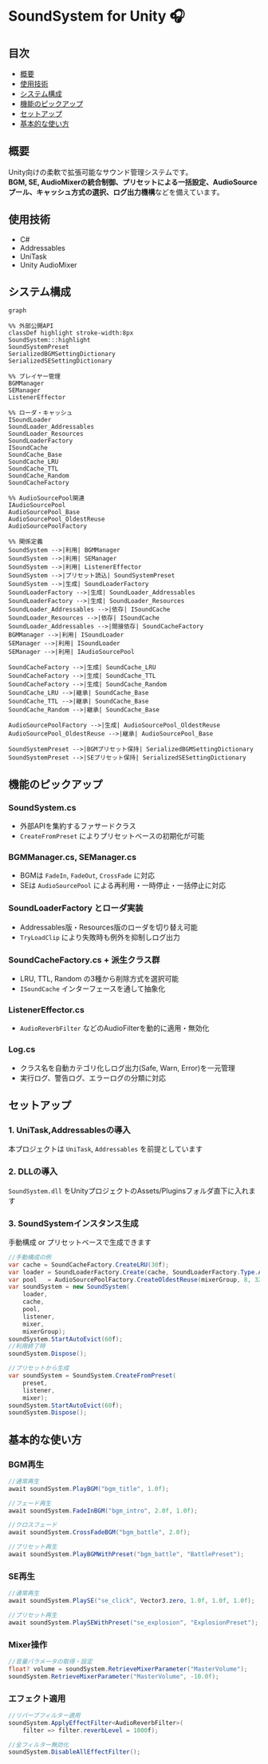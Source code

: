 # SoundSystem for Unity 🎧

## 目次
- [概要](#概要)
- [使用技術](#使用技術)
- [システム構成](#システム構成)
- [機能のピックアップ](#機能のピックアップ)
- [セットアップ](#セットアップ)
- [基本的な使い方](#基本的な使い方)

## 概要
Unity向けの柔軟で拡張可能なサウンド管理システムです。  
**BGM, SE, AudioMixerの統合制御、プリセットによる一括設定、AudioSourceプール、キャッシュ方式の選択、ログ出力機構**などを備えています。

## 使用技術
- C#
- Addressables
- UniTask
- Unity AudioMixer

## システム構成
```mermaid
graph

%% 外部公開API
classDef highlight stroke-width:8px
SoundSystem:::highlight
SoundSystemPreset
SerializedBGMSettingDictionary
SerializedSESettingDictionary

%% プレイヤー管理
BGMManager
SEManager
ListenerEffector

%% ローダ・キャッシュ
ISoundLoader
SoundLoader_Addressables
SoundLoader_Resources
SoundLoaderFactory
ISoundCache
SoundCache_Base
SoundCache_LRU
SoundCache_TTL
SoundCache_Random
SoundCacheFactory

%% AudioSourcePool関連
IAudioSourcePool
AudioSourcePool_Base
AudioSourcePool_OldestReuse
AudioSourcePoolFactory

%% 関係定義
SoundSystem -->|利用| BGMManager
SoundSystem -->|利用| SEManager
SoundSystem -->|利用| ListenerEffector
SoundSystem -->|プリセット読込| SoundSystemPreset
SoundSystem -->|生成| SoundLoaderFactory
SoundLoaderFactory -->|生成| SoundLoader_Addressables
SoundLoaderFactory -->|生成| SoundLoader_Resources
SoundLoader_Addressables -->|依存| ISoundCache
SoundLoader_Resources -->|依存| ISoundCache
SoundLoader_Addressables -->|間接依存| SoundCacheFactory
BGMManager -->|利用| ISoundLoader
SEManager -->|利用| ISoundLoader
SEManager -->|利用| IAudioSourcePool

SoundCacheFactory -->|生成| SoundCache_LRU
SoundCacheFactory -->|生成| SoundCache_TTL
SoundCacheFactory -->|生成| SoundCache_Random
SoundCache_LRU -->|継承| SoundCache_Base
SoundCache_TTL -->|継承| SoundCache_Base
SoundCache_Random -->|継承| SoundCache_Base

AudioSourcePoolFactory -->|生成| AudioSourcePool_OldestReuse
AudioSourcePool_OldestReuse -->|継承| AudioSourcePool_Base

SoundSystemPreset -->|BGMプリセット保持| SerializedBGMSettingDictionary
SoundSystemPreset -->|SEプリセット保持| SerializedSESettingDictionary
```


## 機能のピックアップ
### SoundSystem.cs  
- 外部APIを集約するファサードクラス  
- `CreateFromPreset` によりプリセットベースの初期化が可能

### BGMManager.cs, SEManager.cs  
- BGMは `FadeIn`, `FadeOut`, `CrossFade` に対応  
- SEは `AudioSourcePool` による再利用・一時停止・一括停止に対応

### SoundLoaderFactory とローダ実装
- Addressables版・Resources版のローダを切り替え可能
- `TryLoadClip` により失敗時も例外を抑制しログ出力

### SoundCacheFactory.cs + 派生クラス群  
- LRU, TTL, Random の3種から削除方式を選択可能  
- `ISoundCache` インターフェースを通して抽象化

### ListenerEffector.cs  
- `AudioReverbFilter` などのAudioFilterを動的に適用・無効化

### Log.cs  
- クラス名を自動カテゴリ化しログ出力(Safe, Warn, Error)を一元管理  
- 実行ログ、警告ログ、エラーログの分類に対応


## セットアップ
### 1. UniTask,Addressablesの導入
本プロジェクトは `UniTask`, `Addressables` を前提としています

### 2. DLLの導入
`SoundSystem.dll` をUnityプロジェクトのAssets/Pluginsフォルダ直下に入れます

### 3. SoundSystemインスタンス生成
手動構成 or プリセットベースで生成できます

```csharp
//手動構成の例
var cache = SoundCacheFactory.CreateLRU(30f);
var loader = SoundLoaderFactory.Create(cache, SoundLoaderFactory.Type.Addressables);
var pool   = AudioSourcePoolFactory.CreateOldestReuse(mixerGroup, 8, 32);
var soundSystem = new SoundSystem(
    loader,
    cache,
    pool,
    listener,
    mixer,
    mixerGroup);
soundSystem.StartAutoEvict(60f);
//利用終了時
soundSystem.Dispose();

//プリセットから生成
var soundSystem = SoundSystem.CreateFromPreset(
    preset,
    listener,
    mixer);
soundSystem.StartAutoEvict(60f);
soundSystem.Dispose();
```

## 基本的な使い方
### BGM再生
```csharp
//通常再生
await soundSystem.PlayBGM("bgm_title", 1.0f);

//フェード再生
await soundSystem.FadeInBGM("bgm_intro", 2.0f, 1.0f);

//クロスフェード
await soundSystem.CrossFadeBGM("bgm_battle", 2.0f);

//プリセット再生
await soundSystem.PlayBGMWithPreset("bgm_battle", "BattlePreset");
```

### SE再生
```csharp
//通常再生
await soundSystem.PlaySE("se_click", Vector3.zero, 1.0f, 1.0f, 1.0f);

//プリセット再生
await soundSystem.PlaySEWithPreset("se_explosion", "ExplosionPreset");
```

### Mixer操作
```csharp
//音量パラメータの取得・設定
float? volume = soundSystem.RetrieveMixerParameter("MasterVolume");
soundSystem.RetrieveMixerParameter("MasterVolume", -10.0f);
```

### エフェクト適用
```csharp
//リバーブフィルター適用
soundSystem.ApplyEffectFilter<AudioReverbFilter>(
    filter => filter.reverbLevel = 1000f);

//全フィルター無効化
soundSystem.DisableAllEffectFilter();
```
